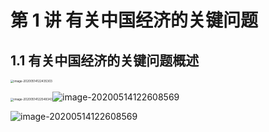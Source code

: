 # 第 1 讲 有关中国经济的关键问题



## 1.1 有关中国经济的关键问题概述



<img src="C:\Users\13631\AppData\Roaming\Typora\typora-user-images\image-20200514122435303.png" alt="image-20200514122435303" style="zoom:33%;" />

<img src="C:\Users\13631\AppData\Roaming\Typora\typora-user-images\image-20200514122548343.png" alt="image-20200514122548343" style="zoom:33%;" />![image-20200514122608569](C:\Users\13631\AppData\Roaming\Typora\typora-user-images\image-20200514122608569.png)

![image-20200514122608569](C:\Users\13631\AppData\Roaming\Typora\typora-user-images\image-20200514122608569.png)